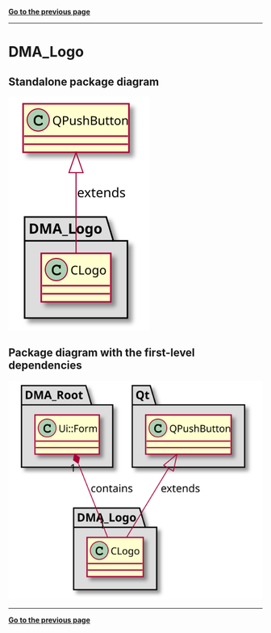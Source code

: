 [**Go to the previous page**](../../../../md/dev_docs/dev_docs.md)

----

# DMA_Logo

## Standalone package diagram

![Class diagram with dependencies](../../../../md/dev_docs/puml/DMA_Logo_standalone.svg)

## Package diagram with the first-level dependencies

![Class diagram with dependencies](../../../../md/dev_docs/puml/DMA_Logo.svg)

----

[**Go to the previous page**](../../../../md/dev_docs/dev_docs.md)
